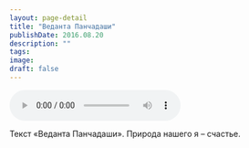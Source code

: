 ```yaml
---
layout: page-detail
title: "Веданта Панчадаши"
publishDate: 2016.08.20
description: ""
tags:
image:
draft: false
---
```


<audio title="2016.08.20 - Веданта Панчадаши.mp3" src="/upload/iblock/e40/e40021d197e6d4f822ebf9c83277dd29.mp3" controls=""></audio>

 Текст «Веданта Панчадаши». Природа нашего я – счастье. 

  
